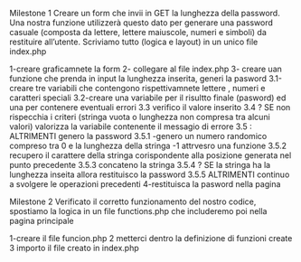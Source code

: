 Milestone 1 Creare un form che invii in GET la lunghezza della password. Una nostra funzione utilizzerà questo dato per generare una password casuale (composta da lettere, lettere maiuscole, numeri e simboli) da restituire all’utente. Scriviamo tutto (logica e layout) in un unico file index.php

1-creare graficamnete la form
2- collegare al file index.php
3- creare uan funzione che prenda in input la lunghezza inserita, generi la pasword
    3.1-creare tre variabili che contengono rispettivamnete lettere , numeri  e caratteri speciali 
    3.2-creare una variabile per il risultto finale (pasword) ed una per contenere eventuali errori
    3.3 verifico il valore inserito
    3.4 ? SE non rispecchia i criteri (stringa vuota o lunghezza non compresa tra alcuni valori) valorizza la variabile contenente  il messagio di errore 
    3.5 : ALTRIMENTI genero la password 
    3.5.1 -genero un numero randomico compreso tra 0 e la lunghezza della stringa  -1 attrvesro una funzione
    3.5.2 recupero il carattere della stringa corispondente alla posizione generata nel punto precedente
    3.5.3 concateno la stringa 
    3.5.4 ? SE la stringa ha la lunghezza inseita allora restituisco la password
    3.5.5 ALTRIMENTI continuo a svolgere le operazioni precedenti
4-restituisca la pasword nella pagina 

Milestone 2 Verificato il corretto funzionamento del nostro codice, spostiamo la logica in un file functions.php che includeremo poi nella pagina principale

1-creare il file funcion.php 
2 metterci dentro la definizione di funzioni create
3 importo il file creato in index.php

